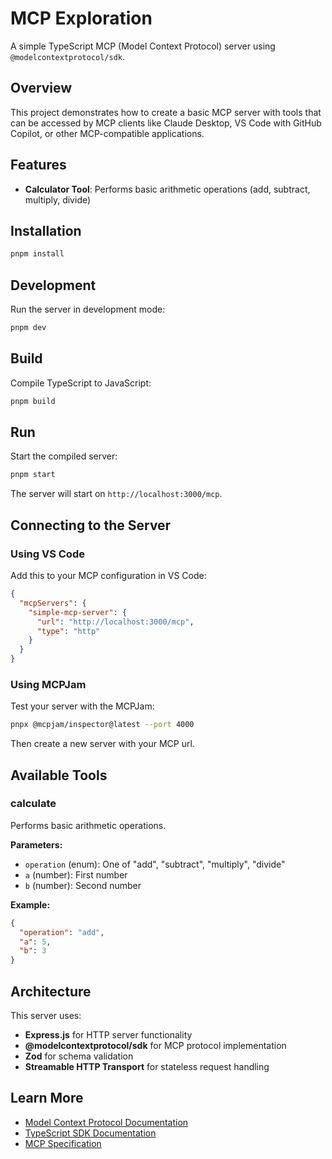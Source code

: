# MCP Exploration

A simple TypeScript MCP (Model Context Protocol) server using `@modelcontextprotocol/sdk`.

## Overview

This project demonstrates how to create a basic MCP server with tools that can be accessed by MCP clients like Claude Desktop, VS Code with GitHub Copilot, or other MCP-compatible applications.

## Features

- **Calculator Tool**: Performs basic arithmetic operations (add, subtract, multiply, divide)

## Installation

```bash
pnpm install
```

## Development

Run the server in development mode:

```bash
pnpm dev
```

## Build

Compile TypeScript to JavaScript:

```bash
pnpm build
```

## Run

Start the compiled server:

```bash
pnpm start
```

The server will start on `http://localhost:3000/mcp`.

## Connecting to the Server

### Using VS Code

Add this to your MCP configuration in VS Code:

```json
{
  "mcpServers": {
    "simple-mcp-server": {
      "url": "http://localhost:3000/mcp",
      "type": "http"
    }
  }
}
```

### Using MCPJam

Test your server with the MCPJam:

```bash
pnpx @mcpjam/inspector@latest --port 4000
```

Then create a new server with your MCP url.

## Available Tools

### calculate
Performs basic arithmetic operations.

**Parameters:**
- `operation` (enum): One of "add", "subtract", "multiply", "divide"
- `a` (number): First number
- `b` (number): Second number

**Example:**
```json
{
  "operation": "add",
  "a": 5,
  "b": 3
}
```

## Architecture

This server uses:
- **Express.js** for HTTP server functionality
- **@modelcontextprotocol/sdk** for MCP protocol implementation
- **Zod** for schema validation
- **Streamable HTTP Transport** for stateless request handling

## Learn More

- [Model Context Protocol Documentation](https://modelcontextprotocol.io)
- [TypeScript SDK Documentation](https://github.com/modelcontextprotocol/typescript-sdk)
- [MCP Specification](https://spec.modelcontextprotocol.io)
